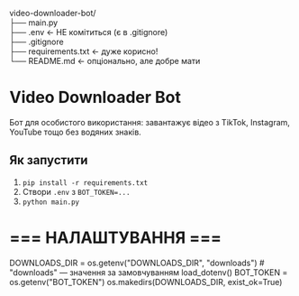 video-downloader-bot/\
├── main.py \
├── .env                  ← НЕ комітиться (є в .gitignore)\
├── .gitignore\
├── requirements.txt      ← дуже корисно!\
└── README.md             ← опціонально, але добре мати


# Video Downloader Bot

Бот для особистого використання: завантажує відео з TikTok, Instagram, YouTube тощо без водяних знаків.

## Як запустити
1. `pip install -r requirements.txt`
2. Створи `.env` з `BOT_TOKEN=...`
3. `python main.py`


# === НАЛАШТУВАННЯ ===
DOWNLOADS_DIR = os.getenv("DOWNLOADS_DIR", "downloads")  # "downloads" — значення за замовчуванням
load_dotenv()
BOT_TOKEN = os.getenv("BOT_TOKEN")
os.makedirs(DOWNLOADS_DIR, exist_ok=True)

